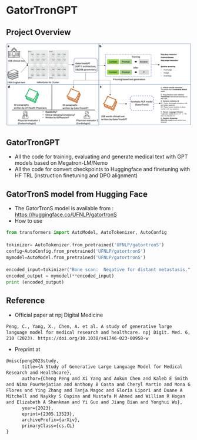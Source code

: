# GatorTronGPT

## Project Overview

![overview](resources/study_design.png)

## GatorTronGPT

- All the code for training, evaluating and generate medical text with GPT models based on Megatron-LM/Nemo 
- All the code for convert checkpoints to Huggingface and finetuning with HF TRL (instruction finetuning and DPO alignment)

## GatorTronS model from Hugging Face 

- The GatorTronS model is available from : https://huggingface.co/UFNLP/gatortronS
- How to use
```python
from transformers import AutoModel, AutoTokenizer, AutoConfig

tokinizer= AutoTokenizer.from_pretrained('UFNLP/gatortronS')
config=AutoConfig.from_pretrained('UFNLP/gatortronS')
mymodel=AutoModel.from_pretrained('UFNLP/gatortronS')

encoded_input=tokinizer("Bone scan:  Negative for distant metastasis.", return_tensors="pt")
encoded_output = mymodel(**encoded_input)
print (encoded_output)
```

## Reference

- Official paper at npj Digital Medicine
```
Peng, C., Yang, X., Chen, A. et al. A study of generative large language model for medical research and healthcare. npj Digit. Med. 6, 210 (2023). https://doi.org/10.1038/s41746-023-00958-w
```

- Preprint at
```
@misc{peng2023study,
      title={A Study of Generative Large Language Model for Medical Research and Healthcare}, 
      author={Cheng Peng and Xi Yang and Aokun Chen and Kaleb E Smith and Nima PourNejatian and Anthony B Costa and Cheryl Martin and Mona G Flores and Ying Zhang and Tanja Magoc and Gloria Lipori and Duane A Mitchell and Naykky S Ospina and Mustafa M Ahmed and William R Hogan and Elizabeth A Shenkman and Yi Guo and Jiang Bian and Yonghui Wu},
      year={2023},
      eprint={2305.13523},
      archivePrefix={arXiv},
      primaryClass={cs.CL}
}
```
